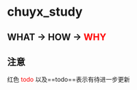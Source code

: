 # chuyx_study
## WHAT -> HOW -> <font color="red">WHY</font>


## 注意 
红色<font color="red"> todo</font> 以及==todo==表示有待进一步更新
